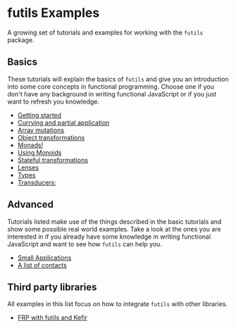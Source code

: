 # futils Examples
A growing set of tutorials and examples for working with the `futils` package.

## Basics
These tutorials will explain the basics of `futils` and give you an introduction into some core concepts in functional programming. Choose one if you don't have any background in writing functional JavaScript or if you just want to refresh you knowledge.
* [Getting started](./getting-started.md)
* [Currying and partial application](./currypartial.md)
* [Array mutations](./arrays.md)
* [Object transformations](./records.md)
* [Monads!](./monads.md)
* [Using Monoids](./monoids.md)
* [Stateful transformations](./stateful-transformations.md)
* [Lenses](./lenses.md)
* [Types](./datatypes.md)
* [Transducers](./transducers.md);

## Advanced
Tutorials listed make use of the things described in the basic tutorials and show some possible real world examples. Take a look at the ones you are interested in if you already have some knowledge in writing functional JavaScript and want to see how `futils` can help you.
* [Small Applications](./small-app.md)
* [A list of contacts](./contacts-app.md)

## Third party libraries
All examples in this list focus on how to integrate `futils` with other libraries.
* [FRP with futils and Kefir](./frp.md)


